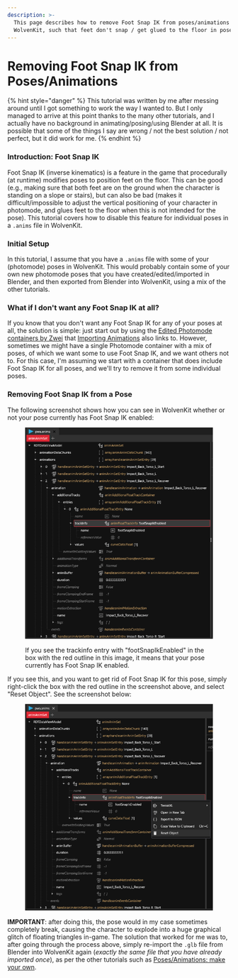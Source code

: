 ```yaml
---
description: >-
  This page describes how to remove Foot Snap IK from poses/animations in
  WolvenKit, such that feet don't snap / get glued to the floor in poses.
---
```


# Removing Foot Snap IK from Poses/Animations

{% hint style="danger" %}
This tutorial was written by me after messing around until I got something to work the way I wanted to. But I only managed to arrive at this point thanks to the many other tutorials, and I actually have no background in animating/posing/using Blender at all. It is possible that some of the things I say are wrong / not the best solution / not perfect, but it did work for me.
{% endhint %}

### Introduction: Foot Snap IK

Foot Snap IK (inverse kinematics) is a feature in the game that procedurally (at runtime) modifies poses to position feet on the floor. This can be good (e.g., making sure that both feet are on the ground when the character is standing on a slope or stairs), but can also be bad (makes it difficult/impossible to adjust the vertical positioning of your character in photomode, and glues feet to the floor when this is not intended for the pose). This tutorial covers how to disable this feature for individual poses in a `.anims` file in WolvenKit.

### Initial Setup

In this tutorial, I assume that you have a `.anims` file with some of your (photomode) poses in WolvenKit. This would probably contain some of your own new photomode poses that you have created/edited/imported in Blender, and then exported from Blender into WolvenKit, using a mix of the other tutorials.

### What if I don't want any Foot Snap IK at all?

If you know that you don't want any Foot Snap IK for any of your poses at all, the solution is simple: just start out by using the [Edited Photomode containers by Zwei](https://drive.google.com/file/d/1YieCU\_eKdKqHgW1-PZ-dYP9JP2TfML4G/view?usp=drivesdk) that [Importing Animations](../../../for-mod-creators-theory/modding-tools/redmod/importing-raw-files-to-redengine/import.md) also links to. However, sometimes we might have a single Photomode container with a mix of poses, of which we want some to use Foot Snap IK, and we want others not to. For this case, I'm assuming we start with a container that does include Foot Snap IK for all poses, and we'll try to remove it from some individual poses.

### Removing Foot Snap IK from a Pose

The following screenshot shows how you can see in WolvenKit whether or not your pose currently has Foot Snap IK enabled:

<figure><img src="../../../.gitbook/assets/afbeelding.png" alt=""><figcaption><p>If you see the trackinfo entry with "footSnapIkEnabled" in the box with the red outline in this image, it means that your pose currently has Foot Snap IK enabled.</p></figcaption></figure>



If you see this, and you want to get rid of Foot Snap IK for this pose, simply right-click the box with the red outline in the screenshot above, and select "Reset Object". See the screenshot below:

<figure><img src="../../../.gitbook/assets/afbeelding (1).png" alt=""><figcaption></figcaption></figure>

**IMPORTANT**: after doing this, the pose would in my case sometimes completely break, causing the character to explode into a huge graphical glitch of floating triangles in-game. The solution that worked for me was to, after going through the process above, simply re-import the `.glb` file from Blender into WolvenKit again (_exactly the same file that you have already imported once_), as per the other tutorials such as [Poses/Animations: make your own](poses-animations-make-your-own/).
